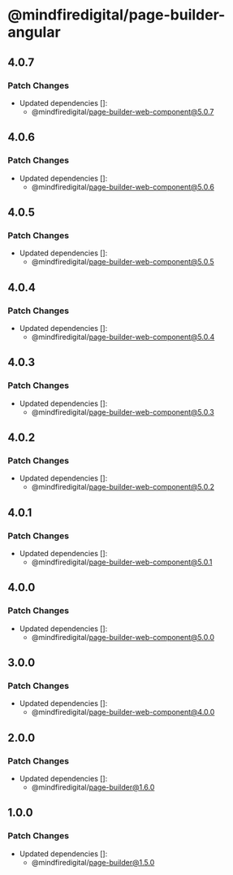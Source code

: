 # @mindfiredigital/page-builder-angular

## 4.0.7

### Patch Changes

- Updated dependencies []:
  - @mindfiredigital/page-builder-web-component@5.0.7

## 4.0.6

### Patch Changes

- Updated dependencies []:
  - @mindfiredigital/page-builder-web-component@5.0.6

## 4.0.5

### Patch Changes

- Updated dependencies []:
  - @mindfiredigital/page-builder-web-component@5.0.5

## 4.0.4

### Patch Changes

- Updated dependencies []:
  - @mindfiredigital/page-builder-web-component@5.0.4

## 4.0.3

### Patch Changes

- Updated dependencies []:
  - @mindfiredigital/page-builder-web-component@5.0.3

## 4.0.2

### Patch Changes

- Updated dependencies []:
  - @mindfiredigital/page-builder-web-component@5.0.2

## 4.0.1

### Patch Changes

- Updated dependencies []:
  - @mindfiredigital/page-builder-web-component@5.0.1

## 4.0.0

### Patch Changes

- Updated dependencies []:
  - @mindfiredigital/page-builder-web-component@5.0.0

## 3.0.0

### Patch Changes

- Updated dependencies []:
  - @mindfiredigital/page-builder-web-component@4.0.0

## 2.0.0

### Patch Changes

- Updated dependencies []:
  - @mindfiredigital/page-builder@1.6.0

## 1.0.0

### Patch Changes

- Updated dependencies []:
  - @mindfiredigital/page-builder@1.5.0
